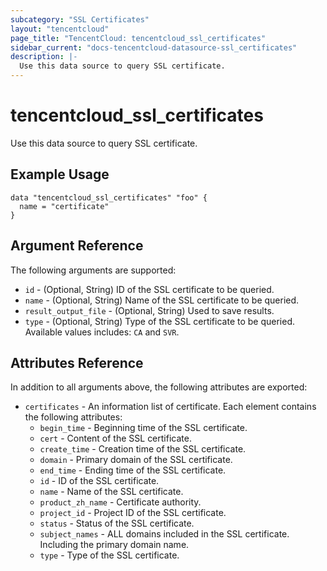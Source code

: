 ```yaml
---
subcategory: "SSL Certificates"
layout: "tencentcloud"
page_title: "TencentCloud: tencentcloud_ssl_certificates"
sidebar_current: "docs-tencentcloud-datasource-ssl_certificates"
description: |-
  Use this data source to query SSL certificate.
---
```


# tencentcloud_ssl_certificates

Use this data source to query SSL certificate.

## Example Usage

```hcl
data "tencentcloud_ssl_certificates" "foo" {
  name = "certificate"
}
```

## Argument Reference

The following arguments are supported:

* `id` - (Optional, String) ID of the SSL certificate to be queried.
* `name` - (Optional, String) Name of the SSL certificate to be queried.
* `result_output_file` - (Optional, String) Used to save results.
* `type` - (Optional, String) Type of the SSL certificate to be queried. Available values includes: `CA` and `SVR`.

## Attributes Reference

In addition to all arguments above, the following attributes are exported:

* `certificates` - An information list of certificate. Each element contains the following attributes:
  * `begin_time` - Beginning time of the SSL certificate.
  * `cert` - Content of the SSL certificate.
  * `create_time` - Creation time of the SSL certificate.
  * `domain` - Primary domain of the SSL certificate.
  * `end_time` - Ending time of the SSL certificate.
  * `id` - ID of the SSL certificate.
  * `name` - Name of the SSL certificate.
  * `product_zh_name` - Certificate authority.
  * `project_id` - Project ID of the SSL certificate.
  * `status` - Status of the SSL certificate.
  * `subject_names` - ALL domains included in the SSL certificate. Including the primary domain name.
  * `type` - Type of the SSL certificate.


